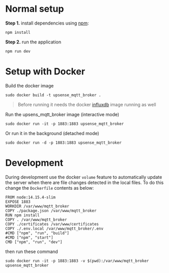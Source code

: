 # Normal setup**Step 1.** install dependencies using [npm](https://www.npmjs.com/):```npm install```**Step 2.** run the application```npm run dev```# Setup with DockerBuild the docker image```sudo docker build -t upsense_mqtt_broker .```> Before running it needs the docker [influxdb](https://hub.docker.com/_/influxdb) image running as wellRun the upsens_mqtt_broker image (interactive mode)```sudo docker run -it -p 1883:1883 upsense_mqtt_broker```Or run it in the background (detached mode)```sudo docker run -d -p 1883:1883 upsense_mqtt_broker```# DevelopmentDuring development use the docker `volume` feature to automatically update the server when there are file changes detected in the local files. To do this change the `Dockerfile` contents as below:```FROM node:14.15.4-slimEXPOSE 1883WORKDIR /var/www/mqtt_brokerCOPY ./package.json /var/www/mqtt_brokerRUN npm installCOPY . /var/www/mqtt_brokerCOPY ./certificates /var/www/certificatesCOPY ./.env.local /var/www/mqtt_broker/.env#CMD ["npm", "run", "build"]#CMD ["npm", "start"]CMD ["npm", "run", "dev"]```then run these command```sudo docker run -it -p 1883:1883 -v $(pwd):/var/www/mqtt_broker upsense_mqtt_broker```